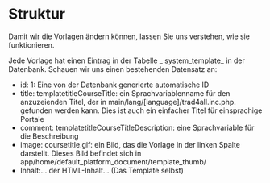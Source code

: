 # Struktur

Damit wir die Vorlagen ändern können, lassen Sie uns verstehen, wie sie funktionieren.

Jede Vorlage hat einen Eintrag in der Tabelle _ system\_template_ in der Datenbank. Schauen wir uns einen bestehenden Datensatz an:

* id: 1: Eine von der Datenbank generierte automatische ID
* title: templatetitleCourseTitle: ein Sprachvariablenname für den anzuzeienden Titel, der in main/lang/\[language\]/trad4all.inc.php. gefunden werden kann. Dies ist auch ein einfacher Titel für einsprachige Portale
* comment: templatetitleCourseTitleDescription: eine Sprachvariable für die Beschreibung
* image: coursetitle.gif: ein Bild, das die Vorlage in der linken Spalte darstellt. Dieses Bild befindet sich in app/home/default\_platform\_document/template\_thumb/
* Inhalt:... der HTML-Inhalt... \(Das Template selbst\)